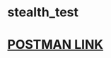 # stealth_test

# [POSTMAN LINK](https://www.postman.com/warped-space-32952/workspace/stealth-test/collection/21982932-a4af736f-45ba-4065-8c4a-34f1cb9ed642?action=share&creator=21982932&ctx=documentation)
